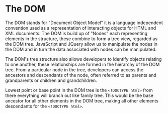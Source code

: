 # The DOM

The DOM stands for "Document Object Model" it is a language independent
convention used as a representation of interacting objects for HTML and XML
documents. The DOM is build up of "Nodes" each representing elements in the
structure, these combine to form a tree view, regarded as the DOM tree.
JavaScript and JQuery allow us to manipulate the nodes in the DOM and in turn
the data associated with nodes can be manipulated.

The DOM's tree structure also allows developers to identify objects relating to
one another, these relationships are formed in the hierarchy of the DOM tree.
From a particular node in the tree, developers can access the ancestors and
descendants of the node, often referred to as parents and grandparents or
children and grandchildren.

Lowest point or base point in the DOM tree is the `<!DOCTYPE html>` from there
everything will branch out like family tree. This would be the base ancestor for
all other elements in the DOM tree, making all other elements descendants for
the `<!DOCTYPE html>`.
